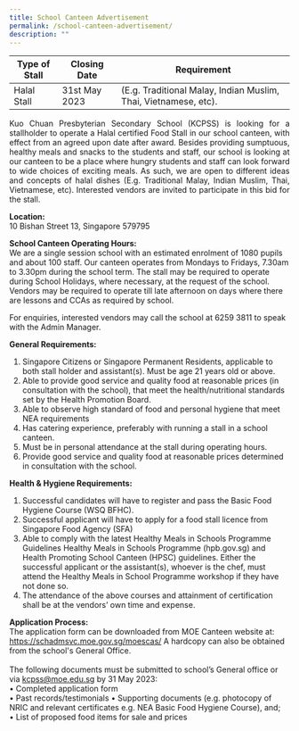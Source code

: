```yaml
---
title: School Canteen Advertisement
permalink: /school-canteen-advertisement/
description: ""
---
```

| Type of Stall | Closing Date | Requirement |
| -------- | -------- | -------- |
| Halal Stall     | 31st May 2023     | (E.g. Traditional Malay, Indian Muslim, Thai, Vietnamese, etc).    |

<p align="justify">
Kuo Chuan Presbyterian Secondary School (KCPSS) is looking for a stallholder to operate a Halal certified Food Stall in our school canteen, with effect from an agreed upon date after award. Besides providing sumptuous, healthy meals and snacks to the students and staff, our school is looking at our canteen to be a place where hungry students and staff can look forward to wide choices of exciting meals.  As such, we are open to different ideas and concepts of halal dishes (E.g. Traditional Malay, Indian Muslim, Thai, Vietnamese, etc).  Interested vendors are invited to participate in this bid for the stall.
	
**Location:**<br>
10 Bishan Street 13, Singapore 579795
	
**School Canteen Operating Hours:**<br>
We are a single session school with an estimated enrolment of 1080 pupils and about 100 staff. Our canteen operates from Mondays to Fridays, 7.30am to 3.30pm during the school term. The stall may be required to operate during School Holidays, where necessary, at the request of the school. Vendors may be required to operate till late afternoon on days where there are lessons and CCAs as required by school.<br>
	
For enquiries, interested vendors may call the school at 6259 3811 to speak with the Admin Manager.

**General Requirements:**<br>
1.	Singapore Citizens or Singapore Permanent Residents, applicable to both stall holder and assistant(s). Must be age 21 years old or above.
2.	Able to provide good service and quality food at reasonable prices (in consultation with the school), that meet the health/nutritional standards set by the Health Promotion Board.
3.	Able to observe high standard of food and personal hygiene that meet NEA requirements
4.	Has catering experience, preferably with running a stall in a school canteen.
5.	Must be in personal attendance at the stall during operating hours.
6.	Provide good service and quality food at reasonable prices determined in consultation with the school.

**Health &amp; Hygiene Requirements:**<br>
1.	Successful candidates will have to register and pass the Basic Food Hygiene Course (WSQ BFHC).
2.	Successful applicant will have to apply for a food stall licence from Singapore Food Agency (SFA)
3.	Able to comply with the latest Healthy Meals in Schools Programme Guidelines Healthy Meals in Schools Programme (hpb.gov.sg)  and Health Promoting School Canteen (HPSC) guidelines. Either the successful applicant or the assistant(s), whoever is the chef, must attend the Healthy Meals in School Programme workshop if they have not done so.
4.	The attendance of the above courses and attainment of certification shall be at the vendors’ own time and expense.

**Application Process:**<br>
The application form can be downloaded from MOE Canteen website at: https://schadmsvc.moe.gov.sg/moescas/ A hardcopy can also be obtained from the school's General Office.<br>  
The following documents must be submitted to school’s General office or via kcpss@moe.edu.sg by 31 May 2023:<br>
•	Completed application form<br>
•	Past records/testimonials
•	Supporting documents (e.g. photocopy of NRIC and relevant certificates e.g. NEA Basic Food Hygiene Course), and;<br>
•	List of proposed food items for sale and prices


</p>